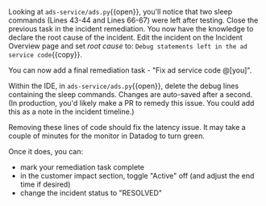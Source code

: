 Looking at `ads-service/ads.py`{{open}}, you'll notice that two sleep commands (Lines 43-44 and Lines 66-67) were left after testing. Close the previous task in the incident remediation. You now have the knowledge to declare the root cause of the incident. Edit the incident on the Incident Overview page and set *root cause* to: `Debug statements left in the ad service code`{{copy}}.

You can now add a final remediation task - "Fix ad service code @[you]". 

Within the IDE, in `ads-service/ads.py`{{open}}, delete the debug lines containing the sleep commands. Changes are auto-saved after a second. (In production, you'd likely make a PR to remedy this issue. You could add this as a note in the incident timeline.)

Removing these lines of code should fix the latency issue. It may take a couple of minutes for the monitor in Datadog to turn green.

Once it does, you can:
- mark your remediation task complete
- in the customer impact section, toggle "Active" off (and adjust the end time if desired)
- change the incident status to "RESOLVED"

